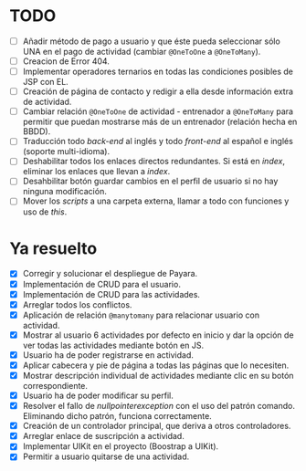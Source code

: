 # TODO

- [ ] Añadir método de pago a usuario y que éste pueda seleccionar sólo UNA en el pago de actividad (cambiar `@OneToOne` a `@OneToMany`).
- [ ] Creacion de Error 404.
- [ ] Implementar operadores ternarios en todas las condiciones posibles de JSP con EL.
- [ ] Creación de página de contacto y redigir a ella desde información extra de actividad.
- [ ] Cambiar relación `@OneToOne` de actividad - entrenador a `@OneToMany` para permitir que puedan mostrarse más de un entrenador (relación hecha en BBDD).
- [ ] Traducción todo *back-end* al inglés y todo *front-end* al español e inglés (soporte multi-idioma).
- [ ] Deshabilitar todos los enlaces directos redundantes. Si está en *index*, eliminar los enlaces que llevan a *index*.
- [ ] Desahbilitar botón guardar cambios en el perfil de usuario si no hay ninguna modificación.
- [ ] Mover los *scripts* a una carpeta externa, llamar a todo con funciones y uso de *this*.
# Ya resuelto

- [x] Corregir y solucionar el despliegue de Payara.
- [x] Implementación de CRUD para el usuario.
- [x] Implementación de CRUD para las actividades.
- [x] Arreglar todos los conflictos.
- [x] Aplicación de relación `@manytomany` para relacionar usuario con actividad.
- [x] Mostrar al usuario 6 actividades por defecto en inicio y dar la opción de ver todas las actividades mediante botón en JS.
- [x] Usuario ha de poder registrarse en actividad.
- [x] Aplicar cabecera y pie de página a todas las páginas que lo necesiten.
- [x] Mostrar descripción individual de actividades mediante clic en su botón correspondiente.
- [x] Usuario ha de poder modificar su perfil.
- [x] Resolver el fallo de *nullpointerexception* con el uso del patrón comando. Eliminando dicho patrón, funciona correctamente.
- [x] Creación de un controlador principal, que deriva a otros controladores.
- [x] Arreglar enlace de suscripción a actividad.
- [x] Implementar UIKit en el proyecto (Boostrap a UIKit).
- [x] Permitir a usuario quitarse de una actividad.